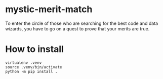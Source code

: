 # mystic-merit-match
To enter the circle of those who are searching for the best code and data wizards, you have to go on a quest to prove that your merits are true. 

# How to install

```
virtualenv .venv
source .venv/bin/activate
python -m pip install .
```
